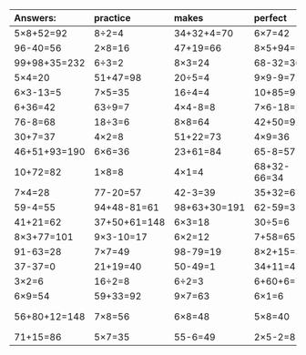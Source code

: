 | Answers: | practice | makes | perfect | ! |
| :--- | :--- | :--- | :--- | :--- |
| 5×8+52=92 | 8÷2=4 | 34+32+4=70 | 6×7=42 | 5×2=10 | 
| 96-40=56 | 2×8=16 | 47+19=66 | 8×5+94=134 | 5×6=30 | 
| 99+98+35=232 | 6÷3=2 | 8×3=24 | 68-32=36 | 53-21=32 | 
| 5×4=20 | 51+47=98 | 20÷5=4 | 9×9-9=72 | 6×4=24 | 
| 6×3-13=5 | 7×5=35 | 16÷4=4 | 10+85=95 | 3×4=12 | 
| 6+36=42 | 63÷9=7 | 4×4-8=8 | 7×6-18=24 | 4×8=32 | 
| 76-8=68 | 18÷3=6 | 8×8=64 | 42+50=92 | 84-8=76 | 
| 30+7=37 | 4×2=8 | 51+22=73 | 4×9=36 | 72+1=73 | 
| 46+51+93=190 | 6×6=36 | 23+61=84 | 65-8=57 | 15÷5=3 | 
| 10+72=82 | 1×8=8 | 4×1=4 | 68+32-66=34 | 52-32=20 | 
| 7×4=28 | 77-20=57 | 42-3=39 | 35+32=67 | 4×4=16 | 
| 59-4=55 | 94+48-81=61 | 98+63+30=191 | 62-59=3 | 65-37=28 | 
| 41+21=62 | 37+50+61=148 | 6×3=18 | 30÷5=6 | 6×4-6=18 | 
| 8×3+77=101 | 9×3-10=17 | 6×2=12 | 7+58=65 | 88-36=52 | 
| 91-63=28 | 7×7=49 | 98-79=19 | 8×2+15=31 | 16-9=7 | 
| 37-37=0 | 21+19=40 | 50-49=1 | 34+11=45 | 9×4=36 | 
| 3×2=6 | 16÷2=8 | 6÷2=3 | 6+60+6=72 | 8-3=5 | 
| 6×9=54 | 59+33=92 | 9×7=63 | 6×1=6 | 64÷8=8 | 
| 56+80+12=148 | 7×8=56 | 6×8=48 | 5×8=40 | 8×6-28=20 | 
| 71+15=86 | 5×7=35 | 55-6=49 | 2×5-2=8 | 9×6+6=60 | 
